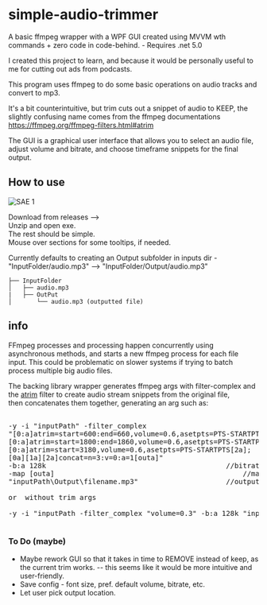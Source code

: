 # simple-audio-trimmer
A basic ffmpeg wrapper with a WPF GUI created using MVVM wth commands + zero code in code-behind. - Requires .net 5.0 

I created this project to learn, and because it would be personally useful to me for cutting out ads from podcasts.

This program uses ffmpeg to do some basic operations on audio tracks and convert to mp3.

It's a bit counterintuitive, but trim cuts out a snippet of audio to KEEP, the slightly confusing name comes from the ffmpeg documentations https://ffmpeg.org/ffmpeg-filters.html#atrim


The GUI is a graphical user interface that allows you to select an audio file, adjust volume and bitrate, and choose timeframe snippets for the final output. 


## How to use
![SAE 1](https://user-images.githubusercontent.com/70348218/164958899-d627bbc8-ce16-4c91-8dbe-81755580fd73.png)


Download from releases -->  
Unzip and open exe.  
The rest should be simple.  
Mouse over sections for some tooltips, if needed.

Currently defaults to creating an Output subfolder in inputs dir -  
"InputFolder/audio.mp3" --> "InputFolder/Output/audio.mp3"
```
├── InputFolder
│   ├── audio.mp3
|   ├── OutPut
│       └── audio.mp3 (outputted file)
```

## info
FFmpeg processes and processing happen concurrently using asynchronous methods, and starts a new ffmpeg process for each file input.
This could be problematic on slower systems if trying to batch process multiple big audio files.


The backing library wrapper generates ffmpeg args with filter-complex and the [atrim](https://ffmpeg.org/ffmpeg-filters.html#atrim) filter to create audio stream snippets from the original file,  
then concatenates them together, generating an arg such as:  

<pre> 
-y -i "inputPath" -filter_complex                                    //input path  -y means output file will be overridden, if exists
"[0:a]atrim=start=600:end=660,volume=0.6,asetpts=PTS-STARTPTS[0a];   //trim arg 1  
[0:a]atrim=start=1800:end=1860,volume=0.6,asetpts=PTS-STARTPTS[1a];  //trim arg 2, etc.  
[0:a]atrim=start=3180,volume=0.6,asetpts=PTS-STARTPTS[2a];  
[0a][1a][2a]concat=n=3:v=0:a=1[outa]" 	                       	//trim concat arg  
-b:a 128k 		                        	      	//bitrate arg  
-map [outa] 			                                //map stream select arg  
"inputPath\Output\filename.mp3" 			      	//outputs to a subfolder called Output (if doesn't exist, dir created)
  
or  without trim args
 
-y -i "inputPath -filter_complex "volume=0.3" -b:a 128k "inputPath\Output\filename.mp3"
  </pre>
  
### To Do (maybe)

* Maybe rework GUI so that it takes in time to REMOVE instead of keep, as the current trim works. -- this seems like it would be more intuitive and user-friendly.
* Save config - font size, pref. default volume, bitrate, etc.
* Let user pick output location.
